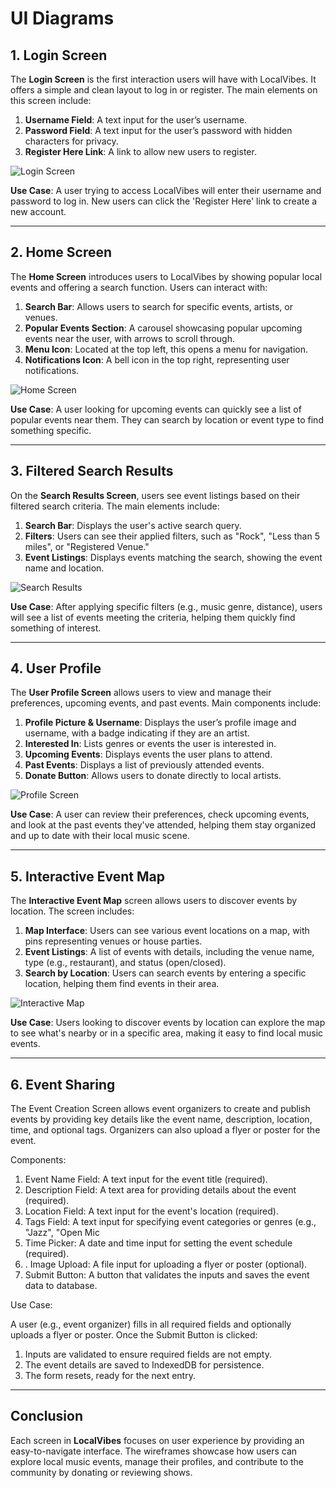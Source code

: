 # UI Diagrams

## 1. Login Screen

The **Login Screen** is the first interaction users will have with LocalVibes. It offers a simple and clean layout to log in or register. The main elements on this screen include:

1. **Username Field**: A text input for the user’s username.
2. **Password Field**: A text input for the user’s password with hidden characters for privacy.
3. **Register Here Link**: A link to allow new users to register.

![Login Screen](./images/login-screen.png)

**Use Case**: 
A user trying to access LocalVibes will enter their username and password to log in. New users can click the 'Register Here' link to create a new account.

---

## 2. Home Screen

The **Home Screen** introduces users to LocalVibes by showing popular local events and offering a search function. Users can interact with:

1. **Search Bar**: Allows users to search for specific events, artists, or venues.
2. **Popular Events Section**: A carousel showcasing popular upcoming events near the user, with arrows to scroll through.
3. **Menu Icon**: Located at the top left, this opens a menu for navigation.
4. **Notifications Icon**: A bell icon in the top right, representing user notifications.

![Home Screen](./images/home-screen.png)

**Use Case**:
A user looking for upcoming events can quickly see a list of popular events near them. They can search by location or event type to find something specific.

---

## 3. Filtered Search Results

On the **Search Results Screen**, users see event listings based on their filtered search criteria. The main elements include:

1. **Search Bar**: Displays the user's active search query.
2. **Filters**: Users can see their applied filters, such as "Rock", "Less than 5 miles", or "Registered Venue."
3. **Event Listings**: Displays events matching the search, showing the event name and location. 

![Search Results](./images/search-results.png)

**Use Case**: 
After applying specific filters (e.g., music genre, distance), users will see a list of events meeting the criteria, helping them quickly find something of interest.

---

## 4. User Profile

The **User Profile Screen** allows users to view and manage their preferences, upcoming events, and past events. Main components include:

1. **Profile Picture & Username**: Displays the user’s profile image and username, with a badge indicating if they are an artist.
2. **Interested In**: Lists genres or events the user is interested in.
3. **Upcoming Events**: Displays events the user plans to attend.
4. **Past Events**: Displays a list of previously attended events.
5. **Donate Button**: Allows users to donate directly to local artists.

![Profile Screen](./images/profile-screen.png)

**Use Case**:
A user can review their preferences, check upcoming events, and look at the past events they've attended, helping them stay organized and up to date with their local music scene.

---

## 5. Interactive Event Map

The **Interactive Event Map** screen allows users to discover events by location. The screen includes:

1. **Map Interface**: Users can see various event locations on a map, with pins representing venues or house parties.
2. **Event Listings**: A list of events with details, including the venue name, type (e.g., restaurant), and status (open/closed).
3. **Search by Location**: Users can search events by entering a specific location, helping them find events in their area.

![Interactive Map](./images/event-map.png)

**Use Case**:
Users looking to discover events by location can explore the map to see what's nearby or in a specific area, making it easy to find local music events.

---

## 6. Event Sharing

The Event Creation Screen allows event organizers to create and publish events by providing key details like the event name, description, location, time, and optional tags. Organizers can also upload a flyer or poster for the event.

Components:

1. Event Name Field: A text input for the event title (required).
2. Description Field: A text area for providing details about the event (required).
3. Location Field: A text input for the event's location (required).
4. Tags Field: A text input for specifying event categories or genres (e.g., "Jazz", "Open Mic
5. Time Picker: A date and time input for setting the event schedule (required).
6. . Image Upload: A file input for uploading a flyer or poster (optional).
7. Submit Button: A button that validates the inputs and saves the event data to database.

Use Case:

A user (e.g., event organizer) fills in all required fields and optionally uploads a flyer or poster. Once the Submit Button is clicked:

1. Inputs are validated to ensure required fields are not empty.
2. The event details are saved to IndexedDB for persistence.
3. The form resets, ready for the next entry.


---

## Conclusion

Each screen in **LocalVibes** focuses on user experience by providing an easy-to-navigate interface. The wireframes showcase how users can explore local music events, manage their profiles, and contribute to the community by donating or reviewing shows.
